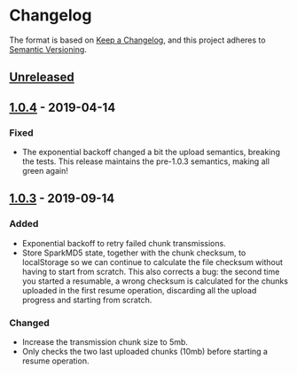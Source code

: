 # Changelog

The format is based on [Keep a Changelog](https://keepachangelog.com/en/1.0.0/),
and this project adheres to [Semantic Versioning](https://semver.org/spec/v2.0.0.html).

## [Unreleased]

## [1.0.4] - 2019-04-14
### Fixed
- The exponential backoff changed a bit the upload semantics, breaking the tests. This release maintains the pre-1.0.3
  semantics, making all green again!

## [1.0.3] - 2019-09-14
### Added
- Exponential backoff to retry failed chunk transmissions.
- Store SparkMD5 state, together with the chunk checksum, to localStorage so we can continue to calculate the file
  checksum without having to start from scratch. This also corrects a bug: the second time you started a resumable,
  a wrong checksum is calculated for the chunks uploaded in the first resume operation, discarding all the upload
  progress and starting from scratch.

### Changed
- Increase the transmission chunk size to 5mb.
- Only checks the two last uploaded chunks (10mb) before starting a resume operation.

[Unreleased]: https://github.com/fnix/gcs-browser-upload/compare/v1.0.4...HEAD
[1.0.4]: https://github.com/fnix/gcs-browser-upload/compare/v1.0.3...v1.0.4
[1.0.3]: https://github.com/fnix/gcs-browser-upload/compare/1e4600fb4f117a6f997a3162a039e28e9686cf24...v1.0.3
